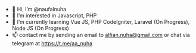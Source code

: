 - 👋 Hi, I’m @naufalnuha
- 👀 I’m interested in Javascript, PHP
- 🌱 I’m currently learning Vue JS, PHP CodeIgniter, Laravel (On Progress), Node JS (On Progress)
- 📫 contact me by sending an email to alfian.nuha@gmail.com or chat via telegram at https://t.me/aa_nuha
